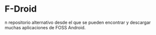 [Title]: # (F-Droid)
[Difficulty]: # (Principiante)
[Order]: # (38)

# F-Droid
n repositorio alternativo desde el que se pueden encontrar y descargar muchas aplicaciones de FOSS Android.
